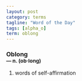 ```yaml
---
layout: post
category: terms
tagline: "Word of the Day"
tags: [alpha_o]
term: oblong
---
```


<h3>Oblong<br/> <small>&mdash; n. (ob<span>&middot;</span>long)</small></h3>
<p><ol>
<li>words of self-affirmation</li>
</ol></p>
